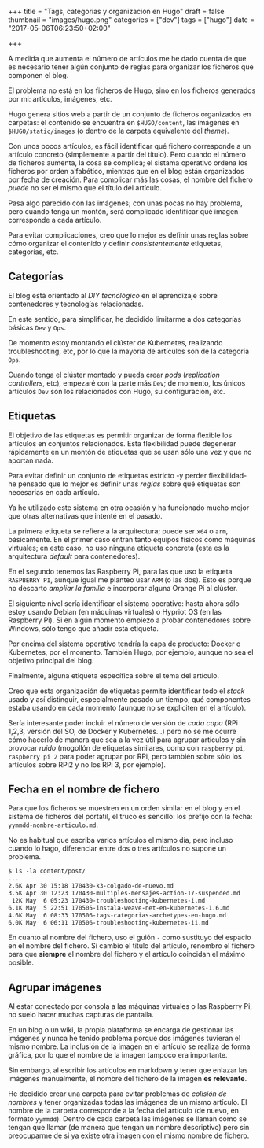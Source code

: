 +++
title = "Tags, categorias y organización en Hugo"
draft = false
thumbnail = "images/hugo.png"
categories = ["dev"]
tags = ["hugo"]
date = "2017-05-06T06:23:50+02:00"

+++

A medida que aumenta el número de artículos me he dado cuenta de que es necesario tener algún conjunto de reglas para organizar los ficheros que componen el blog.

El problema no está en los ficheros de Hugo, sino en los ficheros generados por mi: artículos, imágenes, etc.
<!--more-->

Hugo genera sitios web a partir de un conjunto de ficheros organizados en carpetas: el contenido se encuentra en `$HUGO/content`, las imágenes en `$HUGO/static/images` (o dentro de la carpeta equivalente del _theme_).

Con unos pocos artículos, es fácil identificar qué fichero corresponde a un artículo concreto (simplemente a partir del título). Pero cuando el número de ficheros aumenta, la cosa se complica; el sistama operativo ordena los ficheros por orden alfabético, mientras que en el blog están organizados por fecha de creación. Para complicar más las cosas, el nombre del fichero _puede_ no ser el mismo que el título del artículo.

Pasa algo parecido con las imágenes; con unas pocas no hay problema, pero cuando tenga un montón, será complicado identificar qué imagen corresponde a cada artículo. 

Para evitar complicaciones, creo que lo mejor es definir unas reglas sobre cómo organizar el contenido y definir _consistentemente_ etiquetas, categorías, etc.

## Categorías

El blog está orientado al _DIY tecnológico_ en el aprendizaje sobre contenedores y tecnologías relacionadas.

En este sentido, para simplificar, he decidido limitarme a dos categorías básicas `Dev` y `Ops`.

De momento estoy montando el clúster de Kubernetes, realizando troubleshooting, etc, por lo que la mayoría de artículos son de la categoría `Ops`.

Cuando tenga el clúster montado y pueda crear _pods_ (_replication controllers_, etc), empezaré con la parte más `Dev`; de momento, los únicos artículos `Dev` son los relacionados con Hugo, su configuración, etc.

## Etiquetas

El objetivo de las etiquetas es permitir organizar de forma flexible los artículos en conjuntos relacionados. Esta flexibilidad puede degenerar rápidamente en un montón de etiquetas que se usan sólo una vez y que no aportan nada.

Para evitar definir un conjunto de etiquetas estricto -y perder flexibilidad- he pensado que lo mejor es definir unas _reglas_ sobre qué etiquetas son necesarias en cada artículo.

Ya he utilizado este sistema en otra ocasión y ha funcionado mucho mejor que otras alternativas que intenté en el pasado.

La primera etiqueta se refiere a la arquitectura; puede ser `x64` o `arm`, básicamente. En el primer caso entran tanto equipos físicos como máquinas virtuales; en este caso, no uso ninguna etiqueta concreta (esta es la arquitectura _default_ para contenedores).

En el segundo tenemos las Raspberry Pi, para las que uso la etiqueta `RASPBERRY PI`, aunque igual me planteo usar `ARM` (o las dos). Esto es porque no descarto _ampliar la familia_ e incorporar alguna Orange Pi al clúster.

El siguiente nivel sería identificar el sistema operativo: hasta ahora sólo estoy usando Debian (en máquinas virtuales) o Hypriot OS (en las Raspberry Pi). Si en algún momento empiezo a probar contenedores sobre Windows, sólo tengo que añadir esta etiqueta.

Por encima del sistema operativo tendría la capa de producto: Docker o Kubernetes, por el momento. También  Hugo, por ejemplo, aunque no sea el objetivo principal del blog.

Finalmente, alguna etiqueta específica sobre el tema del artículo.

Creo que esta organización de etiquetas permite identificar todo el _stack_ usado y así distinguir, especialmente pasado un tiempo, qué componentes estaba usando en cada momento (aunque no se expliciten en el artículo).

Sería interesante poder incluir el número de versión de _cada capa_ (RPi 1,2,3, versión del SO, de Docker y Kubernetes...) pero no se me ocurre cómo hacerlo de manera que sea a la vez útil para agrupar artículos y sin provocar _ruido_ (mogollón de etiquetas similares, como con `raspberry pi`, `raspberry pi 2` para poder agrupar por RPi, pero también sobre sólo los artículos sobre RPi2 y no los RPi 3, por ejemplo).

## Fecha en el nombre de fichero

Para que los ficheros se muestren en un orden similar en el blog y en el sistema de ficheros del portátil, el truco es sencillo: los prefijo con la fecha: `yymmdd-nombre-articulo.md`.

No es habitual que escriba varios artículos el mismo día, pero incluso cuando lo hago, diferenciar entre dos o tres artículos no supone un problema.

```txt
$ ls -la content/post/
...
2.6K Apr 30 15:18 170430-k3-colgado-de-nuevo.md
3.5K Apr 30 12:23 170430-multiples-mensajes-action-17-suspended.md
 12K May  6 05:23 170430-troubleshooting-kubernetes-i.md
6.1K May  5 22:51 170505-instala-weave-net-en-kubernetes-1.6.md
4.6K May  6 08:33 170506-tags-categorias-archetypes-en-hugo.md
6.0K May  6 06:11 170506-troubleshooting-kubernetes-ii.md
```

En cuanto al nombre del fichero, uso el guión `-` como sustituyo del espacio en el nombre del fichero. Si cambio el título del artículo, renombro el fichero para que **siempre** el nombre del fichero y el artículo coincidan el máximo posible. 

## Agrupar imágenes

Al estar conectado por consola a las máquinas virtuales o las Raspberry Pi, no suelo hacer muchas capturas de pantalla.

En un blog o un wiki, la propia plataforma se encarga de gestionar las imágenes y nunca he tenido problema porque dos imágenes tuvieran el mismo nombre. La inclusión de la imagen en el artículo se realiza de forma gráfica, por lo que el nombre de la imagen tampoco era importante.

Sin embargo, al escribir los artículos en markdown y tener que enlazar las imágenes manualmente, el nombre del fichero de la imagen **es relevante**.

He decidido crear una carpeta para evitar problemas de _colisión de nombres_ y tener organizadas todas las imágenes de un mismo artículo. El nombre de la carpeta corresponde a la fecha del artículo (de nuevo, en formato `yymmdd`). Dentro de cada carpeta las imágenes se llaman como se tengan que llamar (de manera que tengan un nombre descriptivo) pero sin preocuparme de si ya existe otra imagen con el mismo nombre de fichero.

